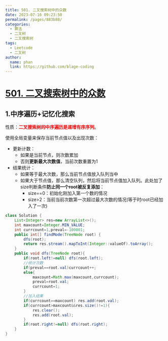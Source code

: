 ```yaml
---
title: 501. 二叉搜索树中的众数
date: 2023-07-16 09:23:50
permalink: /pages/883b88/
categories:
  - 算法
  - 二叉树
  - 二叉搜索树
tags:
  - Leetcode
  - 二叉树
author: 
  name: phan
  link: https://github.com/blage-coding
---
```

# [501. 二叉搜索树中的众数](https://leetcode.cn/problems/find-mode-in-binary-search-tree/)

## 1.中序遍历+记忆化搜索

性质：<font color="red">**二叉搜索树的中序遍历是递增有序序列**</font>。

使用全局变量来保存当前节点值以及出现次数：

- 更新计数：
  - 如果是当前节点，则次数累加
  - 否则**更新最大次数值**，当前次数重置为1
- 结果统计：
  - 如果等于最大次数，那么当前节点值放入队列当中
  - 如果大于节点值，那么清空队列，然后将当前节点值加入队列。此处加了size判断条件**防止同一个root被反复添加**：
    - size==0：初始化刚加入第一个数的情况
    - size>2：当前当前次数第一次超过最大次数的情况(等于时root已经加入了一次)

```java
class Solution {
    List<Integer> res=new ArrayList<>();
    int maxcount=Integer.MIN_VALUE;
    int currcount=1,preval=-100001;
    public int[] findMode(TreeNode root) {
        dfs(root);
        return res.stream().mapToInt(Integer::valueOf).toArray();
    }
    public void dfs(TreeNode root){
        if(root.left!=null) dfs(root.left);
        //统计次数
        if(preval==root.val)currcount++;
        else{
            maxcount=Math.max(maxcount,currcount);
            preval=root.val;
            currcount=1;
        }
        //加入结果
        if(currcount==maxcount) res.add(root.val);
        if(currcount>maxcount&&res.size()!=1){
            res.clear();
            res.add(root.val);
        }
        if(root.right!=null) dfs(root.right);
    }
}
```